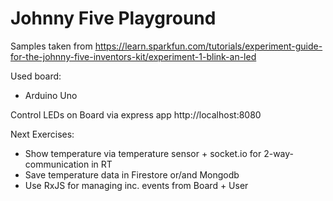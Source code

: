 # Johnny Five Playground
Samples taken from https://learn.sparkfun.com/tutorials/experiment-guide-for-the-johnny-five-inventors-kit/experiment-1-blink-an-led

Used board:
 - Arduino Uno
 
Control LEDs on Board via express app http://localhost:8080

Next Exercises:
- Show temperature via temperature sensor + socket.io for 2-way-communication in RT
- Save temperature data in Firestore or/and Mongodb
- Use RxJS for managing inc. events from Board + User